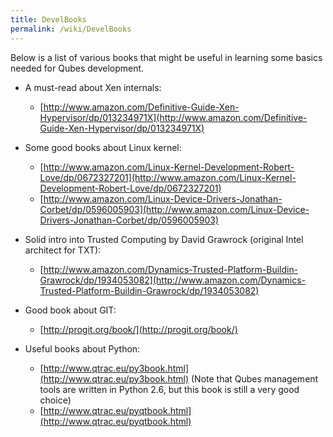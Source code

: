 ```yaml
---
title: DevelBooks
permalink: /wiki/DevelBooks
---
```


Below is a list of various books that might be useful in learning some basics needed for Qubes development.

-   A must-read about Xen internals:
    -   [​http://www.amazon.com/Definitive-Guide-Xen-Hypervisor/dp/013234971X](http://www.amazon.com/Definitive-Guide-Xen-Hypervisor/dp/013234971X)

-   Some good books about Linux kernel:
    -   [​http://www.amazon.com/Linux-Kernel-Development-Robert-Love/dp/0672327201](http://www.amazon.com/Linux-Kernel-Development-Robert-Love/dp/0672327201)
    -   [​http://www.amazon.com/Linux-Device-Drivers-Jonathan-Corbet/dp/0596005903](http://www.amazon.com/Linux-Device-Drivers-Jonathan-Corbet/dp/0596005903)

-   Solid intro into Trusted Computing by David Grawrock (original Intel architect for TXT):
    -   [​http://www.amazon.com/Dynamics-Trusted-Platform-Buildin-Grawrock/dp/1934053082](http://www.amazon.com/Dynamics-Trusted-Platform-Buildin-Grawrock/dp/1934053082)

-   Good book about GIT:
    -   [​http://progit.org/book/](http://progit.org/book/)

-   Useful books about Python:
    -   [​http://www.qtrac.eu/py3book.html](http://www.qtrac.eu/py3book.html) (Note that Qubes management tools are written in Python 2.6, but this book is still a very good choice)
    -   [​http://www.qtrac.eu/pyqtbook.html](http://www.qtrac.eu/pyqtbook.html)

